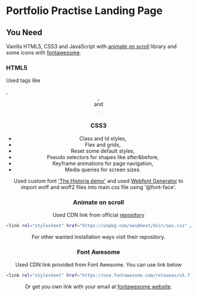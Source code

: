 # Portfolio Practise Landing Page

## You Need

Vanilla HTML5, CSS3 and JavaScript with [animate on scroll](https://github.com/michalsnik/aos) library and some icons with [fontawesome](https://fontawesome.com/).


### HTML5

Used tags like <section>, <header>, <footer> and <nav>.

### CSS3

- Class and Id styles,
- Flex and grids,
- Reset some default styles,
- Pseudo selectors for shapes like after&before,
- Keyframe animations for page navigation,
- Media queries for screen sizes.

Used custom font ['The Historia demo'](https://www.dafont.com/the-historia.font) and used [Webfont Generator](https://www.fontsquirrel.com/tools/webfont-generator) to import woff and woff2 files into main.css file using '@font-face'.

### Animate on scroll

Used CDN link from official [repository](https://github.com/michalsnik/aos)
```bash
<link rel="stylesheet" href="https://unpkg.com/aos@next/dist/aos.css" />
```
For other wanted installation ways visit their repository.

### Font Awesome

Used CDN link provided from Font Awesome.
You can use link below
```bash
<link rel="stylesheet" href="https://use.fontawesome.com/releases/v5.7.2/css/all.css"
```
Or get you own link with your email at [fontawesome website](https://fontawesome.com/).

